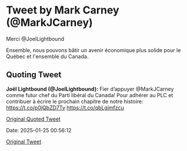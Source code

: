 # Tweet by Mark Carney (@MarkJCarney)

Merci @JoelLightbound

Ensemble, nous pouvons bâtir un avenir économique plus solide pour le Québec et l'ensemble du Canada.

## Quoting Tweet

**Joël Lightbound (@JoelLightbound):** Fier d’appuyer @MarkJCarney comme futur chef du Parti libéral du Canada! Pour adhérer au PLC et contribuer à écrire le prochain chapitre de notre histoire: https://t.co/p0jQbZD7Ty https://t.co/qbLgjmfzcu

[Original Quoted Tweet](https://x.com/JoelLightbound/status/1882867685010424074)

Date: 2025-01-25 00:56:12

[Original Tweet](https://x.com/MarkJCarney/status/1882955596884050043)
